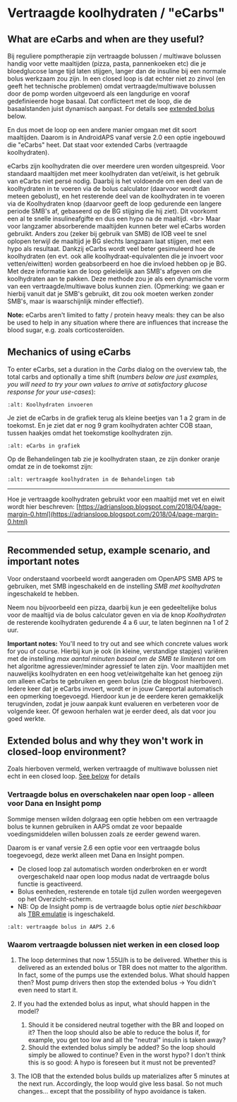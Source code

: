 # Vertraagde koolhydraten / "eCarbs"

## What are eCarbs and when are they useful?

Bij reguliere pomptherapie zijn vertraagde bolussen / multiwave bolussen handig voor vette maaltijden (pizza, pasta, pannenkoeken etc) die je bloedglucose lange tijd laten stijgen, langer dan de insuline bij een normale bolus werkzaam zou zijn. In een closed loop is dat echter niet zo zinvol (en geeft het technische problemen) omdat vertraagde/multiwave bolussen door de pomp worden uitgevoerd als een langdurige en vooraf gedefinieerde hoge basaal. Dat conflicteert met de loop, die de basaalstanden juist dynamisch aanpast. For details see [extended bolus](../Usage/Extended-Carbs#why-extended-boluses-won-t-work-in-a-closed-loop-environment) below.

En dus moet de loop op een andere manier omgaan met dit soort maaltijden. Daarom is in AndroidAPS vanaf versie 2.0 een optie ingebouwd die "eCarbs" heet. Dat staat voor extended Carbs (vertraagde koolhydraten).

eCarbs zijn koolhydraten die over meerdere uren worden uitgespreid. Voor standaard maaltijden met meer koolhydraten dan vet/eiwit, is het gebruik van eCarbs niet persé nodig. Daarbij is het voldoende om een deel van de koolhydraten in te voeren via de bolus calculator (daarvoor wordt dan meteen gebolust), en het resterende deel van de koolhydraten in te voeren via de Koolhydraten knop (daarvoor geeft de loop gedurende een langere periode SMB's af, gebaseerd op de BG stijging die hij ziet). Dit voorkomt een al te snelle insulineafgifte en dus een hypo na de maaltijd. \<br>  Maar voor langzamer absorberende maaltijden kunnen beter wel eCarbs worden gebruikt. Anders zou (zeker bij gebruik van SMB) de IOB veel te snel oplopen terwijl de maaltijd je BG slechts langzaam laat stijgen, met een hypo als resultaat. Dankzij eCarbs wordt veel beter gesimuleerd hoe de koolhydraten (en evt. ook alle koolhydraat-equivalenten die je invoert voor vetten/eiwitten) worden geabsorbeerd en hoe die invloed hebben op je BG. Met deze informatie kan de loop geleidelijk aan SMB's afgeven om die koolhydraten aan te pakken. Deze methode zou je als een dynamische vorm van een vertraagde/multiwave bolus kunnen zien. (Opmerking: we gaan er hierbij vanuit dat je SMB's gebruikt, dit zou ook moeten werken zonder SMB's, maar is waarschijnlijk minder effectief).

**Note:** eCarbs aren't limited to fatty / protein heavy meals: they can be also be used to help in any situation where there are influences that increase the blood sugar, e.g. zoals corticosteroïden.

## Mechanics of using eCarbs

To enter eCarbs, set a duration in the *Carbs* dialog on the overview tab, the total carbs and optionally a time shift (*numbers below are just examples, you will need to try your own values to arrive at satisfactory glucose response for your use-cases*):

```{image} ../images/eCarbs_Dialog.png
:alt: Koolhydraten invoeren
```

Je ziet de eCarbs in de grafiek terug als kleine beetjes van 1 a 2 gram in de toekomst. En je ziet dat er nog 9 gram koolhydraten achter COB staan, tussen haakjes omdat het toekomstige koolhydraten zijn.

```{image} ../images/eCarbs_Graph.png
:alt: eCarbs in grafiek
```

Op de Behandelingen tab zie je koolhydraten staan, ze zijn donker oranje omdat ze in de toekomst zijn:

```{image} ../images/eCarbs_Treatment.png
:alt: vertraagde koolhydraten in de Behandelingen tab
```

______________________________________________________________________

Hoe je vertraagde koolhydraten gebruikt voor een maaltijd met vet en eiwit wordt hier beschreven: [https://adriansloop.blogspot.com/2018/04/page-margin-0.html](https://adriansloop.blogspot.com/2018/04/page-margin-0.html)

______________________________________________________________________

## Recommended setup, example scenario, and important notes

Voor onderstaand voorbeeld wordt aangeraden om OpenAPS SMB APS te gebruiken, met SMB ingeschakeld en de instelling *SMB met koolhydraten* ingeschakeld te hebben.

Neem nou bijvoorbeeld een pizza, daarbij kun je een gedeeltelijke bolus voor de maaltijd via de bolus calculator geven en via de knop *Koolhydraten* de resterende koolhydraten gedurende 4 a 6 uur, te laten beginnen na 1 of 2 uur.

**Important notes:** You'll need to try out and see which concrete values work for you of course. Hierbij kun je ook (in kleine, verstandige stapjes) variëren met de instelling *max aantal minuten basaal om de SMB te limiteren tot* om het algoritme agressiever/minder agressief te laten zijn.
Voor maaltijden met nauwelijks koolhydraten en een hoog vet/eiwitgehalte kan het genoeg zijn om alleen eCarbs te gebruiken en geen bolus (zie de blogpost hierboven). Iedere keer dat je eCarbs invoert, wordt er in jouw Careportal automatisch een opmerking toegevoegd. Hierdoor kun je de eerdere keren gemakkelijk terugvinden, zodat je jouw aanpak kunt evalueren en verbeteren voor de volgende keer. Of gewoon herhalen wat je eerder deed, als dat voor jou goed werkte.

## Extended bolus and why they won't work in closed-loop environment?

Zoals hierboven vermeld, werken vertraagde of multiwave bolussen niet echt in een closed loop. [See below](../Usage/Extended-Carbs#why-extended-boluses-won-t-work-in-a-closed-loop-environment) for details

### Vertraagde bolus en overschakelen naar open loop - alleen voor Dana en Insight pomp

Sommige mensen wilden dolgraag een optie hebben om een vertraagde bolus te kunnen gebruiken in AAPS omdat ze voor bepaalde voedingsmiddelen willen bolussen zoals ze eerder gewend waren.

Daarom is er vanaf versie 2.6 een optie voor een vertraagde bolus toegevoegd, deze werkt alleen met Dana en Insight pompen.

- De closed loop zal automatisch worden onderbroken en er wordt overgeschakeld naar open loop modus nadat de vertraagde bolus functie is geactiveerd.
- Bolus eenheden, resterende en totale tijd zullen worden weergegeven op het Overzicht-scherm.
- NB: Op de Insight pomp is de vertraagde bolus optie *niet beschikbaar* als [TBR emulatie](../Configuration/Accu-Chek-Insight-Pump#settings-in-aaps) is ingeschakeld.

```{image} ../images/ExtendedBolus2_6.png
:alt: vertraagde bolus in AAPS 2.6
```

### Waarom vertraagde bolussen niet werken in een closed loop

1. The loop determines that now 1.55U/h is to be delivered. Whether this is delivered as an extended bolus or TBR does not matter to the algorithm. In fact, some of the pumps use the extended bolus. What should happen then? Most pump drivers then stop the extended bolus -> You didn't even need to start it.

2. If you had the extended bolus as input, what should happen in the model?

   1. Should it be considered neutral together with the BR and looped on it? Then the loop should also be able to reduce the bolus if, for example, you get too low and all the "neutral" insulin is taken away?
   2. Should the extended bolus simply be added? So the loop should simply be allowed to continue? Even in the worst hypo? I don't think this is so good: A hypo is foreseen but it must not be prevented?

3. The IOB that the extended bolus builds up materializes after 5 minutes at the next run. Accordingly, the loop would give less basal. So not much changes... except that the possibility of hypo avoidance is taken.
